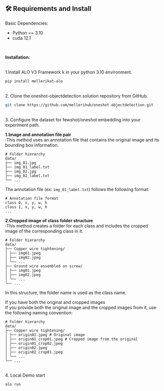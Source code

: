 
## :hammer_and_wrench:  Requirements and Install 

Basic Dependencies:

* Python == 3.10
* cuda 12.1
<br>

**Installation:**

<br>
1.Install ALO V3 Framework k in your python 3.10 environment.

```bash
pip install mellerikat-alo
```

<br>
2. Clone the oneshot-objectdetection solution repository from GitHub.

```bash
git clone https://github.com/mellerihub/oneshot-objectdetection.git
```

<br>
3. Configure the dataset for fewshot/oneshot embedding into your experiment path.<br>

**1.Image and annotation file pair**<br>
:This method uses an annotation file that contains the original image and its bounding box information.<br>

```
# Folder hierarchy
data/
├── img_01.jpg
├── img_01_label.txt
├── img_02.jpg
├── img_02_label.txt
└── ...
```
The annotation file (ex: `img_01_label.txt`) follows the following format:
```
# Annotation file format
class 0, x, y, w, h
class 1, x, y, w, h
...
```
**2.Cropped image of class folder structure**<br>
:This method creates a folder for each class and includes the cropped image of the corresponding class in it.

```
# Folder hierarchy
data/
├── Copper wire tightening/
│ ├── img01.jpeg
│ ├── img02.jpeg
│ └── ...
├── Ground wire assembled on screw/
│ ├── img01.jpeg
│ ├── img02.jpeg
│ └── ...
└── ...
```

In this structure, the folder name is used as the class name.<br>

If you have both the original and cropped images<br>
If you provide both the original image and the cropped images from it, use the following naming convention:

```
# Folder hierarchy
data/
├── Copper wire tightening/
│ ├── origin01.jpeg # Original image
│ ├── origin01_crop01.jpeg # Cropped image from the original
│ ├── origin01_crop02.jpeg
│ ├── origin02.jpeg
│ ├── origin02_crop01.jpeg
│ └── ...
└── ...
```
<br>
4. Local Demo start

```bash
alo run
```
